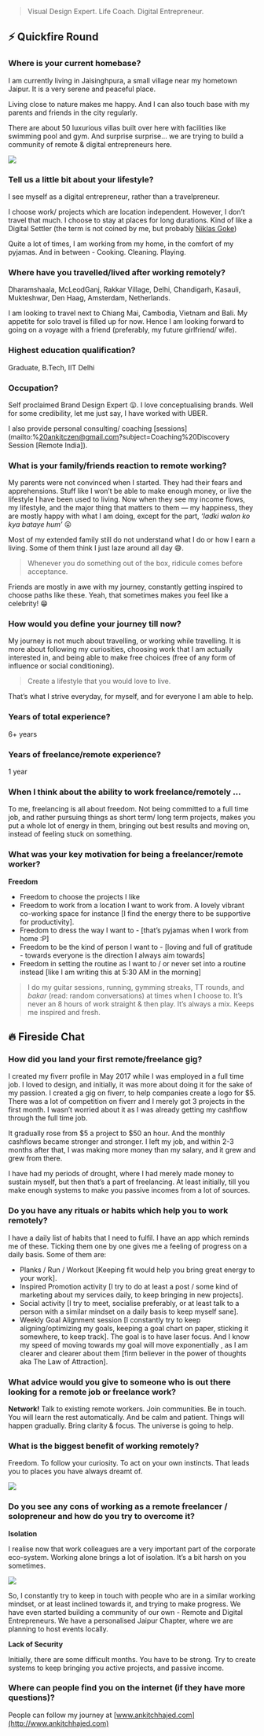 > Visual Design Expert. Life Coach. Digital Entrepreneur.

##  ⚡️ Quickfire Round

### Where is your current homebase?

I am currently living in Jaisinghpura, a small village near my hometown Jaipur. It is a very serene and peaceful place.

Living close to nature makes me happy. And I can also touch base with my parents and friends in the city regularly.

There are about 50 luxurious villas built over here with facilities like swimming pool and gym. And surprise surprise... we are trying to build a community of remote & digital entrepreneurs here.

![](/interviews/ankit_cj_1.jpeg)

### Tell us a little bit about your lifestyle?

I see myself as a digital entrepreneur, rather than a travelpreneur.

I choose work/ projects which are location independent. However, I don’t travel that much. I choose to stay at places for long durations. Kind of like a Digital Settler (the term is not coined by me, but probably [Niklas Goke](https://medium.com/personal-growth/whats-the-opposite-of-a-digital-nomad-c8167b6fb928))

Quite a lot of times, I am working from my home, in the comfort of my pyjamas. And in between - Cooking. Cleaning. Playing.

### Where have you travelled/lived after working remotely?

Dharamshaala, McLeodGanj, Rakkar Village, Delhi, Chandigarh, Kasauli, Mukteshwar, Den Haag, Amsterdam, Netherlands.

I am looking to travel next to Chiang Mai, Cambodia, Vietnam and Bali. My appetite for solo travel is filled up for now. Hence I am looking forward to going on a voyage with a friend (preferably, my future girlfriend/ wife).

### Highest education qualification?

Graduate, B.Tech, IIT Delhi

### Occupation?

Self proclaimed Brand Design Expert 😛. I love conceptualising brands. Well for some credibility, let me just say, I have worked with UBER.

I also provide personal consulting/ coaching [sessions](mailto:%20ankitczen@gmail.com?subject=Coaching%20Discovery Session [Remote India]).

### What is your family/friends reaction to remote working?

My parents were not convinced when I started. They had their fears and apprehensions. Stuff like I won’t be able to make enough money, or live the lifestyle I have been used to living. Now when they see my income flows, my lifestyle, and the major thing that matters to them — my happiness, they are mostly happy with what I am doing, except for the part, _‘ladki walon ko kya bataye hum’_ 😛

Most of my extended family still do not understand what I do or how I earn a living. Some of them think I just laze around all day 😅.

> Whenever you do something out of the box, ridicule comes before acceptance.

Friends are mostly in awe with my journey, constantly getting inspired to choose paths like these. Yeah, that sometimes makes you feel like a celebrity! 😁

### How would you define your journey till now?

My journey is not much about travelling, or working while travelling. It is more about following my curiosities, choosing work that I am actually interested in, and being able to make free choices (free of any form of influence or social conditioning).

> Create a lifestyle that you would love to live.

That’s what I strive everyday, for myself, and for everyone I am able to help.

### Years of total experience?

6+ years

### Years of freelance/remote experience?

1 year

### When I think about the ability to work freelance/remotely ...

To me, freelancing is all about freedom. Not being committed to a full time job, and rather pursuing things as short term/ long term projects, makes you put a whole lot of energy in them, bringing out best results and moving on, instead of feeling stuck on something.

### What was your key motivation for being a freelancer/remote worker?

**Freedom**

- Freedom to choose the projects I like
- Freedom to work from a location I want to work from. A lovely vibrant co-working space for instance \[I find the energy there to be supportive for productivity\].
- Freedom to dress the way I want to - \[that’s pyjamas when I work from home :P\]
- Freedom to be the kind of person I want to - \[loving and full of gratitude - towards everyone is the direction I always aim towards\]
- Freedom in setting the routine as I want to / or never set into a routine instead \[like I am writing this at 5:30 AM in the morning\]

> I do my guitar sessions, running, gymming streaks, TT rounds, and _bakar_ (read: random conversations) at times when I choose to. It’s never an 8 hours of work straight & then play. It’s always a mix. Keeps me inspired and fresh.

## 🔥 Fireside Chat

### How did you land your first remote/freelance gig?

I created my fiverr profile in May 2017 while I was employed in a full time job. I loved to design, and initially, it was more about doing it for the sake of my passion. I created a gig on fiverr, to help companies create a logo for $5. There was a lot of competition on fiverr and I merely got 3 projects in the first month. I wasn’t worried about it as I was already getting my cashflow through the full time job.

It gradually rose from $5 a project to $50 an hour. And the monthly cashflows became stronger and stronger. I left my job, and within 2-3 months after that, I was making more money than my salary, and it grew and grew from there.

I have had my periods of drought, where I had merely made money to sustain myself, but then that’s a part of freelancing. At least initially, till you make enough systems to make you passive incomes from a lot of sources.

### Do you have any rituals or habits which help you to work remotely?

I have a daily list of habits that I need to fulfil. I have an app which reminds me of these. Ticking them one by one gives me a feeling of progress on a daily basis. Some of them are:

- Planks / Run / Workout \[Keeping fit would help you bring great energy to your work\].
- Inspired Promotion activity \[I try to do at least a post / some kind of marketing about my services daily, to keep bringing in new projects\].
- Social activity \[I try to meet, socialise preferably, or at least talk to a person with a similar mindset on a daily basis to keep myself sane\].
- Weekly Goal Alignment session \[I constantly try to keep aligning/optimizing my goals, keeping a goal chart on paper, sticking it somewhere, to keep track\]. The goal is to have laser focus. And I know my speed of moving towards my goal will move exponentially , as I am clearer and clearer about them \[firm believer in the power of thoughts aka The Law of Attraction\].

### What advice would you give to someone who is out there looking for a remote job or freelance work?

**Network!** Talk to existing remote workers. Join communities. Be in touch. You will learn the rest automatically. And be calm and patient. Things will happen gradually. Bring clarity & focus. The universe is going to help.

### What is the biggest benefit of working remotely?

Freedom. To follow your curiosity. To act on your own instincts. That leads you to places you have always dreamt of.

![](/interviews/ankit_cj.jpg)

### Do you see any cons of working as a remote freelancer / solopreneur and how do you try to overcome it?

**Isolation**

I realise now that work colleagues are a very important part of the corporate eco-system. Working alone brings a lot of isolation. It’s a bit harsh on you sometimes.

![](/interviews/community.png)

So, I constantly try to keep in touch with people who are in a similar working mindset, or at least inclined towards it, and trying to make progress. We have even started building a community of our own - Remote and Digital Entrepreneurs. We have a personalised Jaipur Chapter, where we are planning to host events locally.

**Lack of Security**

Initially, there are some difficult months. You have to be strong. Try to create systems to keep bringing you active projects, and passive income.

### Where can people find you on the internet (if they have more questions)?

People can follow my journey at [www.ankitchhajed.com](http://www.ankitchhajed.com)